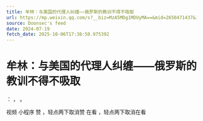 ```yaml
---
title: 牟林：与美国的代理人纠缠——俄罗斯的教训不得不吸取
url: https://mp.weixin.qq.com/s?__biz=MzA5MDg1MDUyMA==&mid=2650471437&idx=2&sn=0ea251e7fc9e1c361da23177896b8989
source: Doonsec's feed
date: 2024-07-19
fetch_date: 2025-10-06T17:38:50.975392
---
```


# 牟林：与美国的代理人纠缠——俄罗斯的教训不得不吸取

：
，
。

视频
小程序
赞
，轻点两下取消赞
在看
，轻点两下取消在看